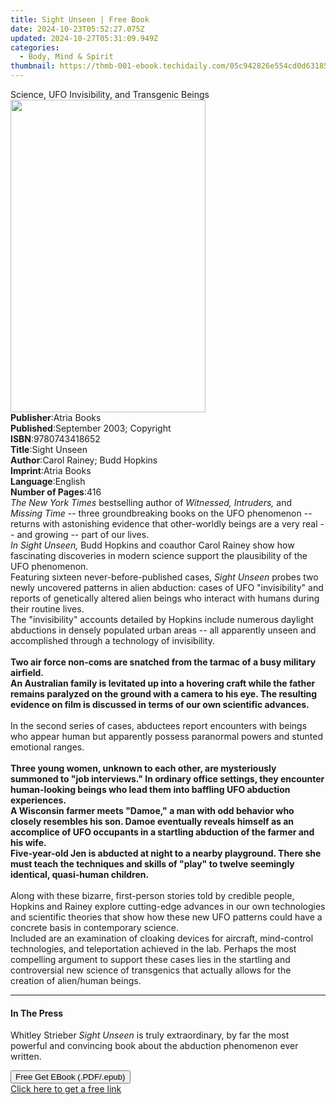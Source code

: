 ```yaml
---
title: Sight Unseen | Free Book
date: 2024-10-23T05:52:27.075Z
updated: 2024-10-27T05:31:09.949Z
categories:
  - Body, Mind & Spirit
thumbnail: https://thmb-001-ebook.techidaily.com/05c942826e554cd0d631855e8a7d71a9cef550fbb6ca7cefa1702525e6e4f17e.jpg
---
```

<main id="book-container">
  <div class="flex flex-col">
    <div class="book-brief flex-1 py-6 px-4 sm:p-6 md:py-10 md:px-8">
      <!-- brief-->
      <div class="book-brief-main">
        Science, UFO Invisibility, and Transgenic Beings
      </div>
    </div>
    <div
      class="book-meta-info flex-1 grid gap-4 col-start-1 col-end-3 row-start-1 sm:mb-6 sm:grid-cols-4 lg:gap-6 lg:col-start-2 lg:row-end-6 lg:row-span-6 lg:mb-0"
    >
      <div
        class="book-meta-info-left place-content-center mt-4 p-4 text-sm leading-6 col-start-2 col-span-2 dark:text-slate-400"
      >
        <img
          class="w-full h-500 object-cover rounded-lg sm:h-255 sm:col-span-2 lg:col-span-full"
          src="https://img-001-ebook.techidaily.com/1a16d508fff2246bad713ed1815a344c655c560ef80c3db1615192dedc8a2b92.jpg"
          alt=""
          width="312"
          height="500"
        />
      </div>
      <div
        class="book-meta-info-right mt-2 col-start-1 row-start-2 col-span-3 self-center"
      >
        <!-- meta data  -->
        <div class="flex flex-col px-4 md:px-8">
          <div class="flex-1">
            <strong>Publisher</strong>:<span class="px-2">Atria Books</span>
          </div>
          <div class="flex-1">
            <strong>Published</strong>:<span class="px-2"
              >September 2003; Copyright</span
            >
          </div>
          <div class="flex-1">
            <strong>ISBN</strong>:<span class="px-2">9780743418652</span>
          </div>
          <div class="flex-1">
            <strong>Title</strong>:<span class="px-2">Sight Unseen</span>
          </div>
          <div class="flex-1">
            <strong>Author</strong>:<span class="px-2"
              >Carol Rainey; Budd Hopkins</span
            >
          </div>
          <div class="flex-1">
            <strong>Imprint</strong>:<span class="px-2">Atria Books</span>
          </div>
          <div class="flex-1">
            <strong>Language</strong>:<span class="px-2">English</span>
          </div>
          <div class="flex-1">
            <strong>Number of Pages</strong>:<span class="px-2">416</span>
          </div>
        </div>
      </div>
    </div>
    <div class="book-description flex-1 py-6 px-4 sm:p-6 md:py-10 md:px-8">
      <div class="book-description-main">
        <div accordion-content="" id="description">
          <i>The New York Times</i> bestselling author of
          <i>Witnessed, Intruders,</i> and <i>Missing Time</i> -- three
          groundbreaking books on the UFO phenomenon -- returns with astonishing
          evidence that other-worldly beings are a very real -- and growing --
          part of our lives. <br />
          <i>In Sight Unseen,</i> Budd Hopkins and coauthor Carol Rainey show
          how fascinating discoveries in modern science support the plausibility
          of the UFO phenomenon. <br />
          Featuring sixteen never-before-published cases,
          <i>Sight Unseen</i> probes two newly uncovered patterns in alien
          abduction: cases of UFO "invisibility" and reports of genetically
          altered alien beings who interact with humans during their routine
          lives. <br />
          The "invisibility" accounts detailed by Hopkins include numerous
          daylight abductions in densely populated urban areas -- all apparently
          unseen and accomplished through a technology of invisibility.<br />
          <br />
          <b
            >Two air force non-coms are snatched from the tarmac of a busy
            military airfield. <br />
            An Australian family is levitated up into a hovering craft while the
            father remains paralyzed on the ground with a camera to his eye. The
            resulting evidence on film is discussed in terms of our own
            scientific advances.</b
          >
          <br />
          <br />
          In the second series of cases, abductees report encounters with beings
          who appear human but apparently possess paranormal powers and stunted
          emotional ranges.<br />
          <br />
          <b
            >Three young women, unknown to each other, are mysteriously summoned
            to "job interviews." In ordinary office settings, they encounter
            human-looking beings who lead them into baffling UFO abduction
            experiences. <br />
            A Wisconsin farmer meets "Damoe," a man with odd behavior who
            closely resembles his son. Damoe eventually reveals himself as an
            accomplice of UFO occupants in a startling abduction of the farmer
            and his wife. <br />
            Five-year-old Jen is abducted at night to a nearby playground. There
            she must teach the techniques and skills of "play" to twelve
            seemingly identical, quasi-human children.</b
          >
          <br />
          <br />
          Along with these bizarre, first-person stories told by credible
          people, Hopkins and Rainey explore cutting-edge advances in our own
          technologies and scientific theories that show how these new UFO
          patterns could have a concrete basis in contemporary science. <br />
          Included are an examination of cloaking devices for aircraft,
          mind-control technologies, and teleportation achieved in the lab.
          Perhaps the most compelling argument to support these cases lies in
          the startling and controversial new science of transgenics that
          actually allows for the creation of alien/human beings.
        </div>
        <div class="accordion-fader"></div>
      </div>
    </div>
    <div class="book-excerpts flex-1 py-6 px-4 sm:p-6 md:py-10 md:px-8">
      <!-- excerpts-->
      <div class="book-excerpts-main">
        <hr />
        <h4 class="placeholder placeholder-heading">
          <span>In The Press</span>
        </h4>
        <p>
          Whitley Strieber <i>Sight Unseen</i> is truly extraordinary, by far
          the most powerful and convincing book about the abduction phenomenon
          ever written.
        </p>
      </div>
    </div>
    <div
      class="book-about-author flex-1 py-6 px-4 sm:p-6 md:py-10 md:px-8"
    ></div>
    <div class="book-free-get flex-1 py-6 px-4 sm:p-6 md:py-10 md:px-8">
      <button
        id="btn-free-get"
        class="bg-blue-500 hover:bg-blue-700 text-white font-bold py-2 px-4 rounded"
      >
        Free Get EBook (.PDF/.epub)
      </button>
      <div id="countdown-display" class="px-2 text-lg mt-2"></div>
      <a
        id="free-link"
        class="hidden bg-blue-500 hover:bg-blue-700 text-white font-bold py-2 px-4 rounded"
        href="https://www.ebooks.com/en-us/book/163150/sight-unseen/carol-rainey/"
        target="_blank"
        >Click here to get a free link</a
      >
    </div>
    <script>
      let countdownTime = 0;
      let countdownInterval = null;
      document
        .getElementById('btn-free-get')
        .addEventListener('click', startCountdown);
      function startCountdown() {
        countdownTime = new Date().getTime() + 60000 * 3;
        countdownInterval = setInterval(updateCountdown, 1000);
        document.getElementById('btn-free-get').disabled = true;
        document
          .getElementById('btn-free-get')
          .classList.add('bg-gray-500', 'cursor-not-allowed');
      }
      function updateCountdown() {
        let currentTime = new Date().getTime();
        let timeLeft = countdownTime - currentTime;
        let secondsLeft = Math.floor(timeLeft / 1000);
        document.getElementById('countdown-display').innerHTML =
          `Remaining time: ${secondsLeft} seconds.`;
        if (secondsLeft <= 0) {
          clearInterval(countdownInterval);
          document.getElementById('btn-free-get').classList.add('hidden');
          document.getElementById('free-link').classList.remove('hidden');
          document.getElementById('countdown-display').innerHTML = '';
        }
      }
    </script>
  </div>
</main>

<ins class="adsbygoogle"
      style="display:block"
      data-ad-client="ca-pub-7571918770474297"
      data-ad-slot="8358498916"
      data-ad-format="auto"
      data-full-width-responsive="true"></ins>
    